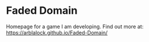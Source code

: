 # Faded Domain

Homepage for a game I am developing. Find out more at: https://arblalock.github.io/Faded-Domain/
